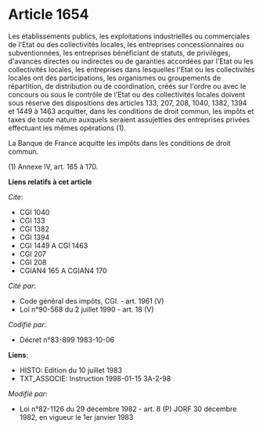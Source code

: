 # Article 1654

Les établissements publics, les exploitations industrielles ou commerciales de l'Etat ou des collectivités locales, les
entreprises concessionnaires ou subventionnées, les entreprises bénéficiant de statuts, de privilèges, d'avances directes ou
indirectes ou de garanties accordées par l'Etat ou les collectivités locales, les entreprises dans lesquelles l'Etat ou les
collectivités locales ont des participations, les organismes ou groupements de répartition, de distribution ou de
coordination, créés sur l'ordre ou avec le concours ou sous le contrôle de l'Etat ou des collectivités locales doivent  sous
réserve des dispositions des articles 133, 207, 208, 1040, 1382, 1394 et 1449 à 1463 acquitter, dans les conditions de droit
commun, les impôts et taxes de toute nature auxquels seraient assujetties des entreprises privées effectuant les mêmes
opérations (1).

La Banque de France acquitte les impôts dans les conditions de droit commun.

(1) Annexe IV, art. 165 à 170.

**Liens relatifs à cet article**

_Cite_:

  - CGI 1040
  - CGI 133
  - CGI 1382
  - CGI 1394
  - CGI 1449 A CGI 1463
  - CGI 207
  - CGI 208
  - CGIAN4 165 A CGIAN4 170

_Cité par_:

  - Code général des impôts, CGI. - art. 1961 (V)
  - Loi n°90-568 du 2 juillet 1990 - art. 18 (V)

_Codifié par_:

  - Décret n°83-899 1983-10-06

**Liens**:

  - HISTO: Edition du 10 juillet 1983
  - TXT_ASSOCIE: Instruction 1998-01-15 3A-2-98

_Modifié par_:

  - Loi n°82-1126 du 29 décembre 1982 - art. 8 (P) JORF 30 décembre 1982, en vigueur le 1er janvier 1983
